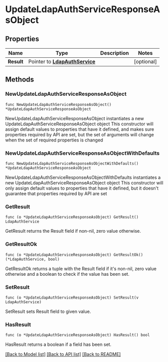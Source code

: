 # UpdateLdapAuthServiceResponseAsObject

## Properties

Name | Type | Description | Notes
------------ | ------------- | ------------- | -------------
**Result** | Pointer to [**LdapAuthService**](LdapAuthService.md) |  | [optional] 

## Methods

### NewUpdateLdapAuthServiceResponseAsObject

`func NewUpdateLdapAuthServiceResponseAsObject() *UpdateLdapAuthServiceResponseAsObject`

NewUpdateLdapAuthServiceResponseAsObject instantiates a new UpdateLdapAuthServiceResponseAsObject object
This constructor will assign default values to properties that have it defined,
and makes sure properties required by API are set, but the set of arguments
will change when the set of required properties is changed

### NewUpdateLdapAuthServiceResponseAsObjectWithDefaults

`func NewUpdateLdapAuthServiceResponseAsObjectWithDefaults() *UpdateLdapAuthServiceResponseAsObject`

NewUpdateLdapAuthServiceResponseAsObjectWithDefaults instantiates a new UpdateLdapAuthServiceResponseAsObject object
This constructor will only assign default values to properties that have it defined,
but it doesn't guarantee that properties required by API are set

### GetResult

`func (o *UpdateLdapAuthServiceResponseAsObject) GetResult() LdapAuthService`

GetResult returns the Result field if non-nil, zero value otherwise.

### GetResultOk

`func (o *UpdateLdapAuthServiceResponseAsObject) GetResultOk() (*LdapAuthService, bool)`

GetResultOk returns a tuple with the Result field if it's non-nil, zero value otherwise
and a boolean to check if the value has been set.

### SetResult

`func (o *UpdateLdapAuthServiceResponseAsObject) SetResult(v LdapAuthService)`

SetResult sets Result field to given value.

### HasResult

`func (o *UpdateLdapAuthServiceResponseAsObject) HasResult() bool`

HasResult returns a boolean if a field has been set.


[[Back to Model list]](../README.md#documentation-for-models) [[Back to API list]](../README.md#documentation-for-api-endpoints) [[Back to README]](../README.md)


